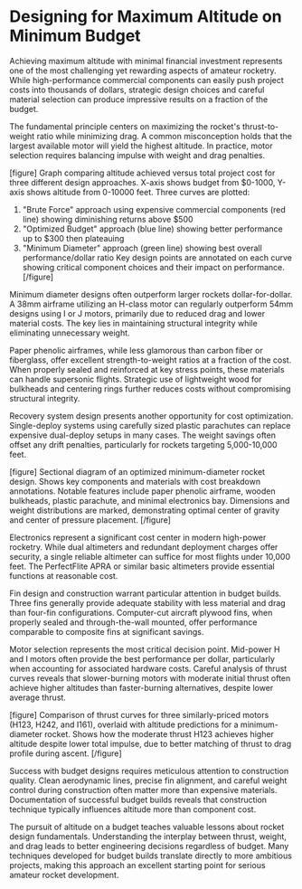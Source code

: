 # Designing for Maximum Altitude on Minimum Budget

Achieving maximum altitude with minimal financial investment represents one of the most challenging yet rewarding aspects of amateur rocketry. While high-performance commercial components can easily push project costs into thousands of dollars, strategic design choices and careful material selection can produce impressive results on a fraction of the budget.

The fundamental principle centers on maximizing the rocket's thrust-to-weight ratio while minimizing drag. A common misconception holds that the largest available motor will yield the highest altitude. In practice, motor selection requires balancing impulse with weight and drag penalties.

[figure]
Graph comparing altitude achieved versus total project cost for three different design approaches. X-axis shows budget from $0-1000, Y-axis shows altitude from 0-10000 feet. Three curves are plotted:
1. "Brute Force" approach using expensive commercial components (red line) showing diminishing returns above $500
2. "Optimized Budget" approach (blue line) showing better performance up to $300 then plateauing
3. "Minimum Diameter" approach (green line) showing best overall performance/dollar ratio
Key design points are annotated on each curve showing critical component choices and their impact on performance.
[/figure]

Minimum diameter designs often outperform larger rockets dollar-for-dollar. A 38mm airframe utilizing an H-class motor can regularly outperform 54mm designs using I or J motors, primarily due to reduced drag and lower material costs. The key lies in maintaining structural integrity while eliminating unnecessary weight.

Paper phenolic airframes, while less glamorous than carbon fiber or fiberglass, offer excellent strength-to-weight ratios at a fraction of the cost. When properly sealed and reinforced at key stress points, these materials can handle supersonic flights. Strategic use of lightweight wood for bulkheads and centering rings further reduces costs without compromising structural integrity.

Recovery system design presents another opportunity for cost optimization. Single-deploy systems using carefully sized plastic parachutes can replace expensive dual-deploy setups in many cases. The weight savings often offset any drift penalties, particularly for rockets targeting 5,000-10,000 feet.

[figure]
Sectional diagram of an optimized minimum-diameter rocket design. Shows key components and materials with cost breakdown annotations. Notable features include paper phenolic airframe, wooden bulkheads, plastic parachute, and minimal electronics bay. Dimensions and weight distributions are marked, demonstrating optimal center of gravity and center of pressure placement.
[/figure]

Electronics represent a significant cost center in modern high-power rocketry. While dual altimeters and redundant deployment charges offer security, a single reliable altimeter can suffice for most flights under 10,000 feet. The PerfectFlite APRA or similar basic altimeters provide essential functions at reasonable cost.

Fin design and construction warrant particular attention in budget builds. Three fins generally provide adequate stability with less material and drag than four-fin configurations. Computer-cut aircraft plywood fins, when properly sealed and through-the-wall mounted, offer performance comparable to composite fins at significant savings.

Motor selection represents the most critical decision point. Mid-power H and I motors often provide the best performance per dollar, particularly when accounting for associated hardware costs. Careful analysis of thrust curves reveals that slower-burning motors with moderate initial thrust often achieve higher altitudes than faster-burning alternatives, despite lower average thrust.

[figure]
Comparison of thrust curves for three similarly-priced motors (H123, H242, and I161), overlaid with altitude predictions for a minimum-diameter rocket. Shows how the moderate thrust H123 achieves higher altitude despite lower total impulse, due to better matching of thrust to drag profile during ascent.
[/figure]

Success with budget designs requires meticulous attention to construction quality. Clean aerodynamic lines, precise fin alignment, and careful weight control during construction often matter more than expensive materials. Documentation of successful budget builds reveals that construction technique typically influences altitude more than component cost.

The pursuit of altitude on a budget teaches valuable lessons about rocket design fundamentals. Understanding the interplay between thrust, weight, and drag leads to better engineering decisions regardless of budget. Many techniques developed for budget builds translate directly to more ambitious projects, making this approach an excellent starting point for serious amateur rocket development.